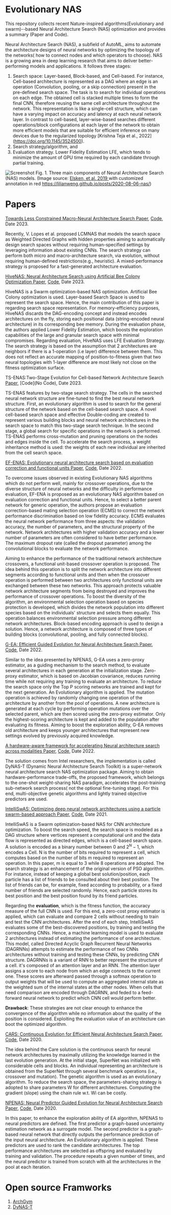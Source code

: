 # Evolutionary NAS
This repository collects recent Nature-inspired algorithms(Evolutionary and swarm)--based Neural Architecture Search (NAS) optimization and provides a summary (Paper and Code). 

Neural Architecture Search (NAS), a subfield of AutoML, aims to  automate the architecture designs of neural networks by optimizing the topology of the networks( how to connect nodes and which operators to choose). NAS is a growing area in deep learning research that aims to deliver better-performing models and applications. It follows three stages:
1. Search space: Layer-based, Block-based, and Cell-based. For instance, Cell-based architecture is represented as a DAG where an edge is an operation (Convolution, pooling, or a skip connection) present in the pre-defined search space. The task is to search for individual operations on each edge. The obtained cell is stacked multiple times to form the final CNN, therefore reusing the same cell architecture throughout the network. This representation is like a single-cell structure, which can have a varying impact on accuracy and latency at each neural network layer. In contrast to cell-based, layer-wise-based searches different operations/block configurations at each layer of the network to obtain more efficient models that are suitable for efficient inference on many devices due to the
regularized topology  [Krishna Teja et al., 2022] (https://doi.org/10.1145/3524500).
2. Search strategy/algorithm, and
3. Evaluation strategy. Lower Fidelity Estimation LFE, which tends to minimize the amount of GPU time required by each candidate through
partial training. 

![Screenshot](NAS-high-level.png)
Fig. 1. Three main components of Neural Architecture Search (NAS) models. (Image source: [Elsken, et al. 2019 ](https://arxiv.org/abs/1808.05377) with customized annotation in red https://lilianweng.github.io/posts/2020-08-06-nas/) 
# <h1 id='Content'>Papers</h1>

<ins> Towards Less Constrained Macro-Neural Architecture Search </ins> [Paper](https://arxiv.org/abs/2203.05508), [Code](https://github.com/VascoLopes/LCMNAS), Date 2023.

Recently, V. Lopes et al. proposed LCMNAS that models the search space as Weighted Directed Graphs with hidden properties aiming to automatically design search spaces without requiring human-specified settings by leveraging information about existing CNNs. The search strategy can perform both micro and macro-architecture search, via evolution, without requiring human-defined restrictions(e.g., heuristic). A mixed-performance strategy is proposed for a fast-generated architecture evaluation. 

 <ins> HiveNAS: Neural Architecture Search using Artificial Bee Colony Optimization </ins>[Paper](https://arxiv.org/abs/2211.10250), [Code](https://github.com/ThunderStruct/HiveNAS/), Date 2023. 

HiveNAS is a Swarm optimization-based NAS optimization. Artificial Bee Colony optimization is used. Layer-based Search Space is used to represent the search space. Hence, the main contribution of this paper is regarding search space representation. For memory-efficiency purposes, HiveNAS discards the DAG-encoding concept and instead encodes architectures on the fly, storing each positional data (string-encoded neural architecture) in its corresponding bee memory. During the evaluation phase, the authors applied Lower Fidelity Estimation, which boosts the exploration capabilities of the large and granular search space with minimal compromises. Regarding evaluation, HiveNAS uses LFE Evaluation Strategy. The search strategy is based on the assumption that  2 architectures are neighbors if there is a 1-operation (i.e layer) difference between them. This does not reflect an accurate mapping of position-to-fitness given that two neural topologies with 1-layer difference are most likely not close on the fitness optimization surface. 


TS-ENAS:Two-Stage Evolution for Cell-based Network Architecture Search</ins>  [Paper](https://arxiv.org/abs/2310.09525), [Code](No Code), Date 2023. 

TS-ENAS features by two-stage search strategy. The cells in the searched neural network structure are fine-tuned to find the best neural network structure. First, an evolutionary algorithm is used to search for the general structure of the network based on the cell-based search space. A novel cell-based search space and effective Double-coding are created to represent various building blocks and neural network architectures in the search space to match this two-stage search technique. In the second stage, a global search for specific operations in the network is performed. TS-ENAS performs cross-mutation and pruning operations on the nodes and edges inside the cell. To accelerate the search process, a weight inheritance method is used: the weights of each new individual are inherited from the cell search space.

 <ins> EF-ENAS: Evolutionary neural architecture search based on evaluation correction and functional units </ins>  [Paper](https://web.xidian.edu.cn/rhshang/files/19Evolutionary%20neural.pdf), [Code](https://github.com/codesl173/EF-ENAS), Date 2022. 

To overcome issues observed in existing Evolutionary NAS algorithms which do not perform well, mainly for crossover operations, due to the diverse structure of neural networks and the difficulty in performance evaluation, EF-ENA is proposed as an evolutionary NAS algorithm based on evaluation correction and functional units. Hence, to select a better parent network for generic operation, the authors propose  an evaluation correction-based mating selection operation (ECMS) to correct the network performance discrimination based on low fidelity accuracy. ECMS evaluates the neural network performance from three aspects: the validation accuracy, the number of parameters, and the structural property of the network. Network architectures with higher validation accuracy and a lower number of parameters are often considered to have better performance. The maximum dropout rate (called the dropout parameter) among the convolutional blocks to evaluate the network performance.

Aiming to enhance the performance of the traditional network architecture crossovers, a functional unit-based crossover operation is proposed. The idea behind this operation is to split the network architecture into different segments according to  functional units and then when the crossover operation is performed between two architectures only functional units are exchanged between these two networks. This approach protects valuable network architecture segments from being destroyed and improves the performance of crossover operations. To boost the diversity of the algorithm, an environmental selection operation based on species protection is developed, which divides the network population into different species based on the individuals' structure and selects them equally. This operation balances environmental selection pressure among different network architectures. Block-based encoding approach is used to design a solution. Hence, a network architecture is composed of three types of building blocks (convolutional, pooling, and fully connected blocks). 

 <ins> G-EA: Efficient Guided Evolution for Neural Architecture Search </ins>  [Paper](https://arxiv.org/abs/2110.15232), [Code](https://github.com/VascoLopes/GEA), Date 2022. 

Similar to the idea presented by NPENAS, G-EA uses a zero-proxy estimator, as a guiding mechanism to the search method,  to evaluate several architectures in each generation at the initialization stage. Zero-proxy estimator, which is based on Jacobian covariance,  reduces running time while not requiring any training to evaluate an architecture. To reduce the search space only the Top P scoring networks are trained and kept for the next generation. An Evolutionary algorithm is applied. The mutation operation is achieved by randomly changing one operation of the architecture by another from the pool of operations.  A new architecture is generated at each cycle by performing operation mutations over the selected parent, which are then scored using the zero-proxy estimator. Only the highest-scoring architecture is kept and added to the population after evaluating its fitness. Aiming to boost the exploration ability, G-EA removes old architecture and keeps younger architectures  that represent new settings evolved by previously acquired knowledge. 

<ins> A hardware-aware framework for accelerating Neural  architecture search  across modalities </ins> [Paper](https://arxiv.org/abs/2205.10358), [Code](https://github.com/IntelLabs/DyNAS-T), Date 2022.

The solution comes from Intel researchers, the implementation is called DyNAS-T (Dynamic Neural Architecture Search Toolkit) is a super-network neural architecture search NAS optimization package. Aiming to obtain hardware-performance trade-offs, the proposed framework, which belongs to the one-shot weight-sharing NAS paradigm, accelerates the post-training sub-network search process( not the optional fine-tuning stage). For this end, multi-objective genetic algorithms and lightly trained objective predictors are used. 

<ins> IntelliSwAS: Optimizing deep neural network architectures using a particle swarm-based approach </ins>[Paper](https://arxiv.org/abs/1909.04977), [Code](https://github.com/huawei-noah/CARS), Date 2021. 

IntelliSwAS is a Swarm optimization-based NAS for CNN architecture optimization. To boost the search speed, the search space is modeled as a DAG structure where vertices represent a computational unit and the data flow is represented as directed edges, which is a cell-based search space. A solution is encoded as a binary number between 0 and $2^N-1$, which encodes a Cell. N is the number of bits required to represent a cell, which computes based on the number of bits m required to represent an operation. In this paper, m is equal to 3 while 8 operations are adopted. The search strategy is an enhancement of the original version of PSO algorithm. For instance, instead of keeping a global best solution/position, each particle has a list of friends to be consulted about their best position. The list of friends can be, for example, fixed according to probability, or a fixed number of friends are selected randomly. Hence, each particle stores its best position and the best position found by its friend particles.

Regarding the **evaluation**, which is the fitness function, the accuracy measure of the full CNN is used. For this end, a zero-cost proxy estimator is applied, which can evaluate and compare 2 cells without needing to train and test the CNN architectures. After the end of each step, IntelliSwAS evaluates some of the best-discovered positions, by training and testing the corresponding CNNs. Hence, a machine learning model is used to evaluate 2 architectures instead of estimating the performance of one architecture. This model, called Directed Acyclic Graph Recurrent Neural Networks (DAGRNNs) attempts to estimate the performance of two CNNs architectures without training and testing these CNNs, by predicting CNN structure. DAGRNNs is a variant of RNN to better represent the structure of a cell. it's composed of an attention layer and an RNN. The attention layer assigns a score to each node from which an edge connects to the current one. These scores are afterward passed through a softmax operation to output weights that will be used to compute an aggregated internal state as the weighted sum of the internal states at the other nodes. When cells that need comparison are encoded through DAGRNN,  and feded to a feed-forward neural network to predict which CNN cell would perform better. 

**Drawback**: These strategies are not clear enough to enhance the convergence of the algorithm while no information about the quality of the position is considered. Exploiting the evaluation value of an architecture can boot the optimized algorithm.


<ins> CARS: Continuous Evolution for Efficient Neural Architecture Search </ins> [Paper](https://arxiv.org/abs/1909.04977), [Code](https://github.com/huawei-noah/CARS), Date 2020. 

The idea behind the Care solution is the continuous search for neural network architectures by maximally utilizing the knowledge learned in the last evolution generation. At the initial stage, SuperNet was initialized with considerable cells and blocks. An individual representing an architecture is obtained from the SuperNet through several benchmark operations (i.e., crossover and mutation). The genetic algorithm is used as an evolutionary algorithm. To reduce the search space, the parameters-sharing strategy is adopted to share  parameters W for different architectures. Computing the gradient (slope) using the chain rule w.t. Wi can be costly. 

<ins> NPENAS: Neural Predictor Guided Evolution for Neural Architecture Search </ins> [Paper](https://arxiv.org/abs/2003.12857), [Code](https://github.com/auroua/NPENASv1), Date 2020. 

In this paper, to enhance the exploration ability of EA algorithm, NPENAS to neural predictors are defined. The first predictor a graph-based uncertainty estimation network as a surrogate model. The second predictor is a graph-based neural network that directly outputs the performance prediction of the input neural architecture. An Evolutionary algorithm is applied. These predictors are used to rank the candidate architectures. The top performance architectures are selected as offspring and evaluated by training and validation. The procedure repeats a given number of times, and the neural predictor is trained from scratch with all the architectures in the pool at each iteration.

# <h1 id='Content'>Open source Framworks</h1>
1. [ArchGym]( https://github.com/srivatsankrishnan/oss-arch-gym)
2. [DyNAS-T](https://github.com/IntelLabs/DyNAS-T)

